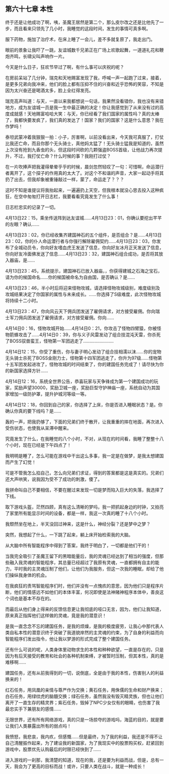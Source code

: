 ## 第六十七章 本性

终于还是让他成功了啊，咦，圣魔王居然是第二个，那么皮尔改之还是比他先了一步，而且看来只领先了几小时，我睡觉的这段时间，发生的事情可真多啊。

服下药物，施加了治疗术，在床上睡了一会儿，差不多就复原了，我走出门。

眼前的景象让我吓了一跳，友谊城数千兄弟正在广场上欢歌起舞，一道道礼花和鞭炮齐鸣，长啸尖叫声响作一片。

今天是什么日子，狂欢节早过了啊，有什么事可以庆祝的呢？

在房前呆站了几分钟，瑞克和天地赐富发现了我，呼喊一声一起跑了过来，接着，是更多兄弟向我冲来，他们的脸上都有压抑不住的兴奋和近乎恐怖的笑容，不知是因为太兴奋还是喝酒太多，脸上全红得发亮。

瑞克高声叫道：与天，一直以来我都想说一句话，我果然没看错你，我也没有来错地方，成为友谊城一员是我一生中最正确的决定！你让我感觉到了从来没有过的高度成就感！天地赐富哈哈大笑：与天，你已经看了我们国家的属性吗？真的太棒了，我都快要发疯了，我们真的发达了！国家？我们的国家？这是什么意思？我在作梦吗！

泰坦武蒙冲着我狠狠一拍：小子，厉害啊，以前没看出来，今天我可真服了，打仗比我还亡命，而且你那个无头骑士，真他妈太猛了！无头骑士猛我是知道的，虽然上次没有抢到九香虫的头，但这段时间砍的几颗强盗BOSS首级，让他战力再次提升，不过，我打仗亡命？什么时候的事？我刚打过仗？

在一片吹捧声把我灌得晕晕乎乎的时候，晨剑忽然轻叹了一句：可惜啊，命运潜行者离开了，这个探子的作用真的太大了。对这个不和谐的声音，大家一起动手将其扔了出去，但我却象被重锤敲过一样，蒙了，命运走了？？？

这时不知是谁提议将我抬起来，一遍遍扔上天空，但我根本就没心思去投入这种疯狂，在空中匆匆打开日志栏，我要看看究竟发生了什么事！

日志栏忠实的记录了一切。

4月13日22：15，乘坐传送阵到达友谊城……4月13日23：01，你确认要挖出芊芊的左眼？确认……

4月13日23：02，你已经收集齐建国神石的五个组件，是否组合？是……4月13日23：02，你的仆人命运潜行者与你强行解除雇佣契约……4月13日23：03，你发布了全城动员令，你向好友嗜血虎王发送了信息，你向好友冰月正天发送了信息，你向好友冷面佛发送了信息……4月13日23：32，建国神石组合成功，是否将其放入器庙，是……

4月13日23：45，系统提示，建国神石已放入器庙，，你获得建城之石海之宝石，请为你的候国命名……你的候国被命名为自由国，是否确认？是……

4月13日23：46，半小时后将迎来怪物攻城，请选择怪物攻城级别，难度级别及攻城结果决定了你国家的属性与未来成长。……你选择了S级难度，此次怪物攻城将持续十二小时。

4月13日23：47，你向风云天下佣兵团发送了雇佣请求，对方接受雇佣。你向瑞士军刀佣兵团发送了雇佣请求，对方接受雇佣。你向……

4月14日0：16，怪物攻城开始……4月14日0：21，你攻击了怪物四臂猿，你被怪物箭蜂攻击了……4月14日0：39，你与义子风雷发动了组合技混沌天雷，你杀死了BOSS驭兽蛮王，怪物第一军团逃走了……………………

4月14日12：15，你受了重伤，你与妻子明心发动了组合技相濡以沫……你的宠物无头骑士杀死了BOSS金刚力士，怪物第十四军团逃走了，你升为97级……怪物第十五军团发起进攻了，怪物攻城的时间结束了，你的建国任务完成了！请尽快为你的新国家选择方针……

4月14日12：16，系统全世界公告，恭喜玩家与天争锋成为第一个建国成功的玩家，奖励声望30000，奖励卫城一座，奖励巨型守护神庙一座，系统自动为其国家增加一级防护罩，提升护城河等级一等。

4月14日12：18，你回到自己的家，你选择了上床，你是否进入睡眠状态？是。你确认你真的要下线吗？是……

轰的一声，把我扔够了，下面的兄弟们终于散开，让我重重的摔在地面，再次进入受伤状态，也使我从呆滞中醒来。

究竟发生了什么，在我睡觉的八个小时，不对，从现在的时间看，我睡了整整十八个小时，现在已经是下午四点了！

我明明是睡了，怎么可能在游戏中干出这么多事，我一定是在做梦，是我太想建国而产生了幻觉！

可是不管我怎么掐自己，怎么向兄弟们求证，得到的答案都是这是真实的。兄弟们还大声哄笑，说我因为受不了成功的刺激，傻了。

我拼命叫自己不要相信，不要在醒过来发现一切是梦而陷入巨大的失落，我选择了下线。

取下游戏头盔，茫然四顾，真有这么清晰的梦吗，我一把抓起身边的时钟，又拍亮了家里所有能显示时间的设备，都是一样，我这一次真的睡了十八个小时。

我颓然坐在地上，半天没回过神来，这是什么，神经分裂？还是梦中之梦？

突然，我想起了什么，一下跳了起来，躺上床开始检索我的大脑。

从大脑中所有智能程序中得到了答案，我终于明白了，一切都是他们干的！

当我完全吸引了圣魔王留下的黑暗能量后，我的灵魂已经达到了相当的强度，但那些融入我灵魂的智能程序，其总量已经超过了我原有灵魂，一直都拥有自主的能力，平时我的主灵魂压制了他们，让他们为我服务，但这一次我的睡眠，却给了他们操纵我身体的机会。

在我疯狂的责骂智能程序们时，他们并没有一点愧疚的意思，因为他们只是程序片断，他们的情感远不如他们的本体丰富，何况即使是法神赌神程序本体中，善良这个词也是基本不存在的。

而最后从他们身上得来的反馈信息更让我彻底的哑口无言，因为，他们让我知道，原来真正指挥他们这样做的灵魂，竟是我的潜意识！

是我一直念念不忘的建国任务，是我的烦燥，是我的极度疲劳，让我心中那代表人类自私本性的潜意识终于突破了我道貌岸然的主灵魂的约束，为了自身的利益而向智能程序们发出指令，他让我以梦游的形式完成了整个建国任务。

还有什么可说的呢，人类身体里动物求生的本性和种种欲望，一直是存在的，只是因为有后天接受的教育和社会的各种机制束缚，才被暂时压制，但其本性，真的是难移啊……

建国任务，还有从前我得到的一切，说倒底，全是由于我的本性，伤害别人的利益换来的！

红石任务，用凤凰的亲情与尊严作为交换；黄石任务，用侏儒的生命和财产换来；白石任务，用绿纹虎的脑髓交换；绿石任务，虽然我没有毁灭精灵族，但也让他们离开了一直生存的精灵界；紫石任务，毁掉了NPC少女仅有的眼睛，也伤害了我最忠实手下兼朋友的感情……

无限世界，还有所有网络游戏，真的只是一场掠夺的游戏吗，海蓝的目的，就是要让我们人类暴露出所有的弱点吗！

我愤怒，我悲哀，我内疚，但感慨……但是最终，为了我的利益，我还是不得不让自己清醒振作起来，为了建设我的新国家，为了我现实中的股票购买权，赶紧回到游戏中，股票优先认购最后的时限已经快到了……

进入游戏的一刹那，我清楚的知道，现在的我，还是要为利益而战，但是，总有一天，我会为了更高的目标而战！或许，只要人类在战斗，就是一种成长！

